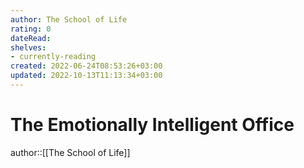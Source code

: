```yaml
---
author: The School of Life
rating: 0
dateRead: 
shelves: 
- currently-reading
created: 2022-06-24T08:53:26+03:00
updated: 2022-10-13T11:13:34+03:00
---
```

# The Emotionally Intelligent Office

author::[[The School of Life]]